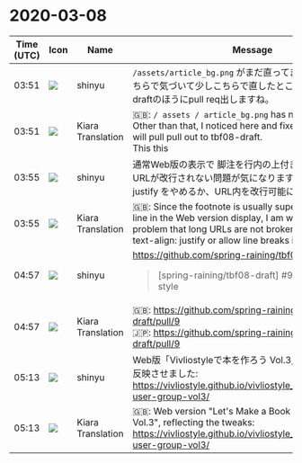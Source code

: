 # 2020-03-08

|Time (UTC)|Icon|Name|Message|
|---|---|---|---|
|03:51|![](https://avatars.slack-edge.com/2018-04-27/354445776386_e258f5ed5ba887b08668_72.jpg)|shinyu|`/assets/article_bg.png` がまだ直ってません。そのほかこちらで気づいて少しこちらで直したところあるのでtbf08-draftのほうにpull req出しますね。|
|03:51|![](https://avatars.slack-edge.com/2019-08-21/732685848020_f3f20736795184660348_72.png)|Kiara Translation|🇬🇧: `/ assets / article_bg.png` has not been fixed yet. Other than that, I noticed here and fixed it a bit here, so I will pull pull out to tbf08-draft.<br>This this|
|03:55|![](https://avatars.slack-edge.com/2018-04-27/354445776386_e258f5ed5ba887b08668_72.jpg)|shinyu|通常Web版の表示で 脚注を行内の上付きにしたので、長いURLが改行されない問題が気になります。text-align: justify をやめるか、URL内を改行可能にするかですね|
|03:55|![](https://avatars.slack-edge.com/2019-08-21/732685848020_f3f20736795184660348_72.png)|Kiara Translation|🇬🇧: Since the footnote is usually superscripted in the line in the Web version display, I am worried about the problem that long URLs are not broken. Whether to stop text-align: justify or allow line breaks in URLs|
|04:57|![](https://avatars.slack-edge.com/2018-04-27/354445776386_e258f5ed5ba887b08668_72.jpg)|shinyu|<https://github.com/spring-raining/tbf08-draft/pull/9><br><blockquote>[spring-raining/tbf08-draft] #9 update screen style</blockquote>|
|04:57|![](https://avatars.slack-edge.com/2019-08-21/732685848020_f3f20736795184660348_72.png)|Kiara Translation|🇬🇧: <https://github.com/spring-raining/tbf08-draft/pull/9><br>🇯🇵: <https://github.com/spring-raining/tbf08-draft/pull/9>|
|05:13|![](https://avatars.slack-edge.com/2018-04-27/354445776386_e258f5ed5ba887b08668_72.jpg)|shinyu|Web版「Vivliostyleで本を作ろう Vol.3」、調整したものを反映させました:<br><https://vivliostyle.github.io/vivliostyle_doc/ja/vivliostyle-user-group-vol3/>|
|05:13|![](https://avatars.slack-edge.com/2019-08-21/732685848020_f3f20736795184660348_72.png)|Kiara Translation|🇬🇧: Web version "Let's Make a Book with Vivliostyle Vol.3", reflecting the tweaks:<br><https://vivliostyle.github.io/vivliostyle_doc/ja/vivliostyle-user-group-vol3/>|
